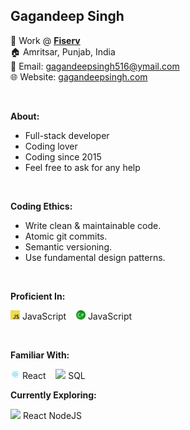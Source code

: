 ## **Gagandeep Singh**

💼 Work @ [**Fiserv**](https://www.fiserv.com/)<br>
🏠 Amritsar, Punjab, India<br>
📧 Email: [gagandeepsingh516@ymail.com](mailto:gagandeepsingh516@ymail.com)<br>
🌐 Website: [gagandeepsingh.com](https://github.com/gagan1999)<br>

<br>

**About:**

- Full-stack developer
- Coding lover
- Coding since 2015
- Feel free to ask for any help

<br>

**Coding Ethics:**

- Write clean & maintainable code.
- Atomic git commits.
- Semantic versioning.
- Use fundamental design patterns.

<br>

**Proficient In:**<br>

<img height="15" src="https://raw.githubusercontent.com/github/explore/80688e429a7d4ef2fca1e82350fe8e3517d3494d/topics/javascript/javascript.png"> JavaScript &nbsp;&nbsp;
<img height="15" src="https://raw.githubusercontent.com/github/explore/80688e429a7d4ef2fca1e82350fe8e3517d3494d/topics/csharp/csharp.png"> JavaScript &nbsp;&nbsp;

<br>

**Familiar With:**<br>

<img height="15" src="https://raw.githubusercontent.com/github/explore/80688e429a7d4ef2fca1e82350fe8e3517d3494d/topics/react/react.png"> React &nbsp;&nbsp;
<img height="15" src="https://www.vectorlogo.zone/logos/mongodb/mongodb-icon.svg"> SQL &nbsp;&nbsp;
<br>

**Currently Exploring:**<br>

<img height="15" src="https://www.vectorlogo.zone/logos/golang/golang-icon.svg"> React NodeJS &nbsp;&nbsp;

<br>
